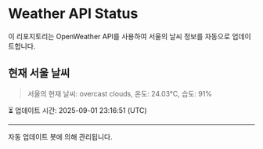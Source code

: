 
# Weather API Status

이 리포지토리는 OpenWeather API를 사용하여 서울의 날씨 정보를 자동으로 업데이트합니다.

## 현재 서울 날씨
> 서울의 현재 날씨: overcast clouds, 온도: 24.03°C, 습도: 91%

⏳ 업데이트 시간: 2025-09-01 23:16:51 (UTC)

---
자동 업데이트 봇에 의해 관리됩니다.
